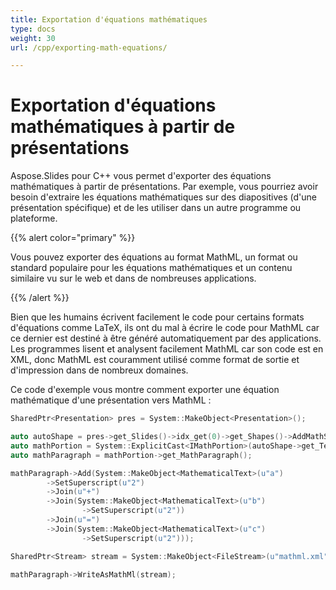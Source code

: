 ```yaml
---
title: Exportation d'équations mathématiques
type: docs
weight: 30
url: /cpp/exporting-math-equations/

---
```


# Exportation d'équations mathématiques à partir de présentations

Aspose.Slides pour C++ vous permet d'exporter des équations mathématiques à partir de présentations. Par exemple, vous pourriez avoir besoin d'extraire les équations mathématiques sur des diapositives (d'une présentation spécifique) et de les utiliser dans un autre programme ou plateforme. 

{{% alert color="primary" %}} 

Vous pouvez exporter des équations au format MathML, un format ou standard populaire pour les équations mathématiques et un contenu similaire vu sur le web et dans de nombreuses applications. 

{{% /alert %}}

Bien que les humains écrivent facilement le code pour certains formats d'équations comme LaTeX, ils ont du mal à écrire le code pour MathML car ce dernier est destiné à être généré automatiquement par des applications. Les programmes lisent et analysent facilement MathML car son code est en XML, donc MathML est couramment utilisé comme format de sortie et d'impression dans de nombreux domaines. 

Ce code d'exemple vous montre comment exporter une équation mathématique d'une présentation vers MathML :

``` cpp
SharedPtr<Presentation> pres = System::MakeObject<Presentation>();

auto autoShape = pres->get_Slides()->idx_get(0)->get_Shapes()->AddMathShape(0.0f, 0.0f, 500.0f, 50.0f);
auto mathPortion = System::ExplicitCast<IMathPortion>(autoShape->get_TextFrame()->get_Paragraphs()->idx_get(0)->get_Portions()->idx_get(0));
auto mathParagraph = mathPortion->get_MathParagraph();

mathParagraph->Add(System::MakeObject<MathematicalText>(u"a")
        ->SetSuperscript(u"2")
        ->Join(u"+")
        ->Join(System::MakeObject<MathematicalText>(u"b")
                ->SetSuperscript(u"2"))
        ->Join(u"=")
        ->Join(System::MakeObject<MathematicalText>(u"c")
                ->SetSuperscript(u"2")));

SharedPtr<Stream> stream = System::MakeObject<FileStream>(u"mathml.xml", FileMode::Create);

mathParagraph->WriteAsMathMl(stream);
```